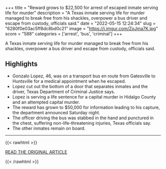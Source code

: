 +++
title = "Reward grows to $22,500 for arrest of escaped inmate serving life for murder"
description = "A Texas inmate serving life for murder managed to break free from his shackles, overpower a bus driver and escape from custody, officials said."
date = "2022-05-15 12:24:34"
slug = "6280f0e03ac5ff8dc8bd0c21"
image = "https://i.imgur.com/ZoJma7K.jpg"
score = "588"
categories = ['arrest', 'bus', 'criminal']
+++

A Texas inmate serving life for murder managed to break free from his shackles, overpower a bus driver and escape from custody, officials said.

## Highlights

- Gonzalo Lopez, 46, was on a transport bus en route from Gatesville to Huntsville for a medical appointment when he escaped.
- Lopez cut out the bottom of a door that separates inmates and the driver, Texas Department of Criminal Justice says.
- Lopez is serving a life sentence for a capital murder in Hidalgo County and an attempted capital murder.
- The reward has grown to $50,000 for information leading to his capture, the department announced Saturday night.
- The officer driving the bus was stabbed in the hand and punctured in the chest, suffering non-life-threatening injuries, Texas officials say.
- The other inmates remain on board.

---

{{< rawhtml >}}
  <p class="article-category">
    <a target="_blank" href="https://abcnews.go.com/US/live-updates/texas-inmate-escape/?id=84693340">READ THE ORIGINAL ARTICLE</a>
  </p>
{{< /rawhtml >}}
